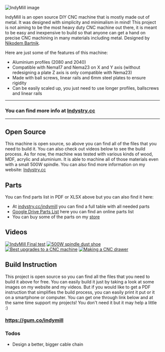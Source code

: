 ![IndyMill image](https://indystry.cc/wp-content/uploads/2021/10/1.2.jpg)

IndyMill is an open source DIY CNC machine that is mostly made out of metal. It was designed with simplicity and minimalism in mind! 
This project is not aiming to be the most heavy duty CNC machine out there, it is meant to be easy and inexpensive to build so that anyone can get a hand on precise CNC machining in many materials including metal.
Designed by [Nikodem Bartnik](https://www.youtube.com/nikodembartnik). 

Here are just some of the features of this machine:

  - Aluminium profiles (2080 and 2040)
  - Compatible with Nema17 and Nema23 on X and Y axis (without redesigning a plate Z axis is only compatible with Nema23)
  - Made with ball screws, linear rails and 6mm steel plates to ensure rigidity
  - Can be easily scaled up, you just need to use longer profiles, ballscrews and linear rails

***

### You can find more info at [Indystry.cc](https://indystry.cc/)

***

## Open Source
This machine is open source, so above you can find all of the files that you need to build it. You can also check out videos below to see the build process. As for now, the machine was tested with various kinds of wood, MDF, acrylic and aluminium. It is able to machine all of those materials even with a small 500W spindle.
You can also find more information on my website: [Indystry.cc](https://indystry.cc/indymill/)




## Parts

You can find parts list in PDF or XLSX above but you can also find it here:
  - At [indystry.cc/indymill](https://indystry.cc/indymill) you can find a full table with all needed parts
  - [Google Drive Parts List](https://docs.google.com/spreadsheets/d/19kC1wDViL0N2BjQgnNMfYSCzLNLKAHwQCY5Ngf8wU5I) here you can find an online parts list 
  - You can buy some of the parts on my [store](https://indystry.cc/store/)



## Videos

[![IndyMill Final test](https://img.youtube.com/vi/5jFCecZdbGs/0.jpg)](https://www.youtube.com/watch?v=5jFCecZdbGs)
[![500W spindle dust shoe](https://img.youtube.com/vi/k00IwDHeDQE/0.jpg)](https://www.youtube.com/watch?v=k00IwDHeDQE)
[![Best upgrades to a CNC machine](https://img.youtube.com/vi/VLe03TqoPkM/0.jpg)](https://www.youtube.com/watch?v=VLe03TqoPkM)
[![Making a CNC drawer](https://img.youtube.com/vi/OfrpIvfrLAs/0.jpg)](https://www.youtube.com/watch?v=OfrpIvfrLAs)




## Build Instruction
This project is open source so you can find all the files that you need to build it above for free. You can easily build it just by taking a look at some images on my website and my videos.
But if you would like to get a PDF instruction that simplifies the build process, you can easily print it put or it on a smartphone or computer. You can get one through link below and at the same time support my projects! You don't need it but it may help a little :)

### https://gum.co/indymill



### Todos

 - Design a better, bigger cable chain

